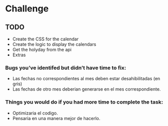 # Challenge


## TODO

- Create the CSS for the calendar
- Create the logic to display the calendars
- Get the holyday from the api
- Extras


### Bugs you’ve identifed but didn’t have time to fix:
- Las fechas no correspondientes al mes deben estar desahibilitadas (en gris)
- Las fechas de otro mes deberian generarse en el mes correspondiente.

### Things you would do if you had more time to complete the task:
- Optimizaria el codigo.
- Pensaria en una manera mejor de hacerlo.
